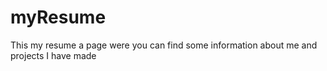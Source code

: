 # myResume
This my resume a page were you can find some information about me and projects I have made
